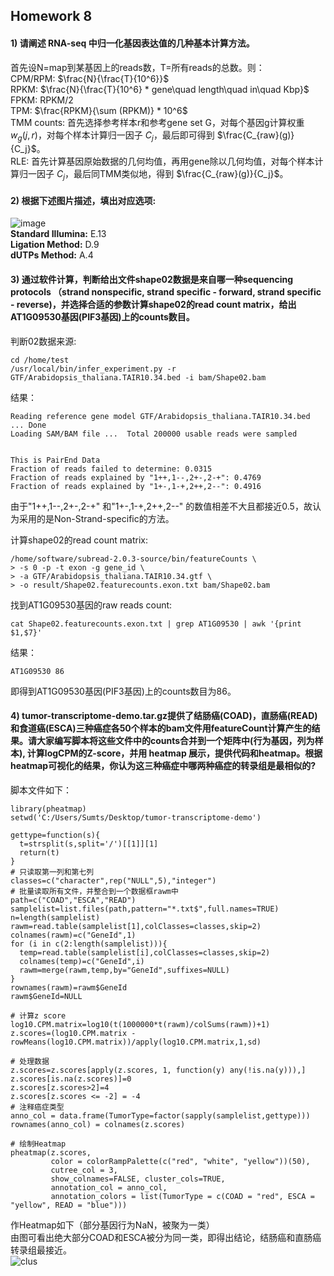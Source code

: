 ## Homework 8     
#### 1) 请阐述 RNA-seq 中归一化基因表达值的几种基本计算方法。         
首先设N=map到某基因上的reads数，T=所有reads的总数。则：         
CPM/RPM:  $\frac{N}{\frac{T}{10^6}}$      
RPKM: $\frac{N}{\frac{T}{10^6} * gene\quad length\quad in\quad Kbp}$        
FPKM: RPKM/2      
TPM: $\frac{RPKM}{\sum (RPKM)} * 10^6$     
TMM counts: 首先选择参考样本r和参考gene set G，对每个基因g计算权重 $w_g(j,r)$，对每个样本计算归一因子 $C_j$，最后即可得到 $\frac{C_{raw}(g)}{C_j}$。            
RLE: 首先计算基因原始数据的几何均值，再用gene除以几何均值，对每个样本计算归一因子 $C_j$，最后同TMM类似地，得到 $\frac{C_{raw}(g)}{C_j}$。     
     
#### 2) 根据下述图片描述，填出对应选项:    
![image](https://user-images.githubusercontent.com/126166219/233662385-dd3a3aad-66d3-40e6-b3ce-e5915a0dd62b.png)    
**Standard Illumina:** E.13     
**Ligation Method:** D.9    
**dUTPs Method:** A.4    
    
#### 3) 通过软件计算，判断给出文件shape02数据是来自哪一种sequencing protocols （strand nonspecific, strand specific - forward, strand specific - reverse)，并选择合适的参数计算shape02的read count matrix，给出AT1G09530基因(PIF3基因)上的counts数目。         
判断02数据来源:       
```
cd /home/test
/usr/local/bin/infer_experiment.py -r GTF/Arabidopsis_thaliana.TAIR10.34.bed -i bam/Shape02.bam
```
结果：   
```
Reading reference gene model GTF/Arabidopsis_thaliana.TAIR10.34.bed ... Done
Loading SAM/BAM file ...  Total 200000 usable reads were sampled


This is PairEnd Data
Fraction of reads failed to determine: 0.0315
Fraction of reads explained by "1++,1--,2+-,2-+": 0.4769
Fraction of reads explained by "1+-,1-+,2++,2--": 0.4916
```
由于"1++,1--,2+-,2-+" 和"1+-,1-+,2++,2--" 的数值相差不大且都接近0.5，故认为采用的是Non-Strand-specific的方法。           
        
计算shape02的read count matrix:     
```
/home/software/subread-2.0.3-source/bin/featureCounts \
> -s 0 -p -t exon -g gene_id \
> -a GTF/Arabidopsis_thaliana.TAIR10.34.gtf \
> -o result/Shape02.featurecounts.exon.txt bam/Shape02.bam
```
    
找到AT1G09530基因的raw reads count:        
```
cat Shape02.featurecounts.exon.txt | grep AT1G09530 | awk '{print $1,$7}'
```
结果：        
```
AT1G09530 86
```
即得到AT1G09530基因(PIF3基因)上的counts数目为86。       
         
#### 4) tumor-transcriptome-demo.tar.gz提供了结肠癌(COAD)，直肠癌(READ)和食道癌(ESCA)三种癌症各50个样本的bam文件用featureCount计算产生的结果。请大家编写脚本将这些文件中的counts合并到一个矩阵中(行为基因，列为样本), 计算logCPM的Z-score，并用 heatmap 展示，提供代码和heatmap。根据heatmap可视化的结果，你认为这三种癌症中哪两种癌症的转录组是最相似的?        
脚本文件如下：     
```
library(pheatmap)
setwd('C:/Users/Sumts/Desktop/tumor-transcriptome-demo')

gettype=function(s){
  t=strsplit(s,split='/')[[1]][1]
  return(t)
}
# 只读取第一列和第七列
classes=c("character",rep("NULL",5),"integer")
# 批量读取所有文件，并整合到一个数据框rawm中
path=c("COAD","ESCA","READ")
samplelist=list.files(path,pattern="*.txt$",full.names=TRUE)
n=length(samplelist)
rawm=read.table(samplelist[1],colClasses=classes,skip=2)
colnames(rawm)=c("GeneId",1)
for (i in c(2:length(samplelist))){
  temp=read.table(samplelist[i],colClasses=classes,skip=2)
  colnames(temp)=c("GeneId",i)
  rawm=merge(rawm,temp,by="GeneId",suffixes=NULL)
}
rownames(rawm)=rawm$GeneId
rawm$GeneId=NULL

# 计算z score
log10.CPM.matrix=log10(t(1000000*t(rawm)/colSums(rawm))+1)
z.scores=(log10.CPM.matrix - rowMeans(log10.CPM.matrix))/apply(log10.CPM.matrix,1,sd)

# 处理数据
z.scores=z.scores[apply(z.scores, 1, function(y) any(!is.na(y))),]
z.scores[is.na(z.scores)]=0
z.scores[z.scores>2]=4
z.scores[z.scores <= -2] = -4
# 注释癌症类型
anno_col = data.frame(TumorType=factor(sapply(samplelist,gettype)))
rownames(anno_col) = colnames(z.scores)

# 绘制Heatmap
pheatmap(z.scores,
         color = colorRampPalette(c("red", "white", "yellow"))(50),
         cutree_col = 3,
         show_colnames=FALSE, cluster_cols=TRUE,
         annotation_col = anno_col,
         annotation_colors = list(TumorType = c(COAD = "red", ESCA = "yellow", READ = "blue")))

```
作Heatmap如下（部分基因行为NaN，被聚为一类）    
由图可看出绝大部分COAD和ESCA被分为同一类，即得出结论，结肠癌和直肠癌转录组最接近。     
![clus](https://user-images.githubusercontent.com/126166219/233792220-1d3a6e59-25cc-4300-832f-3b1f20ab13c8.png)
